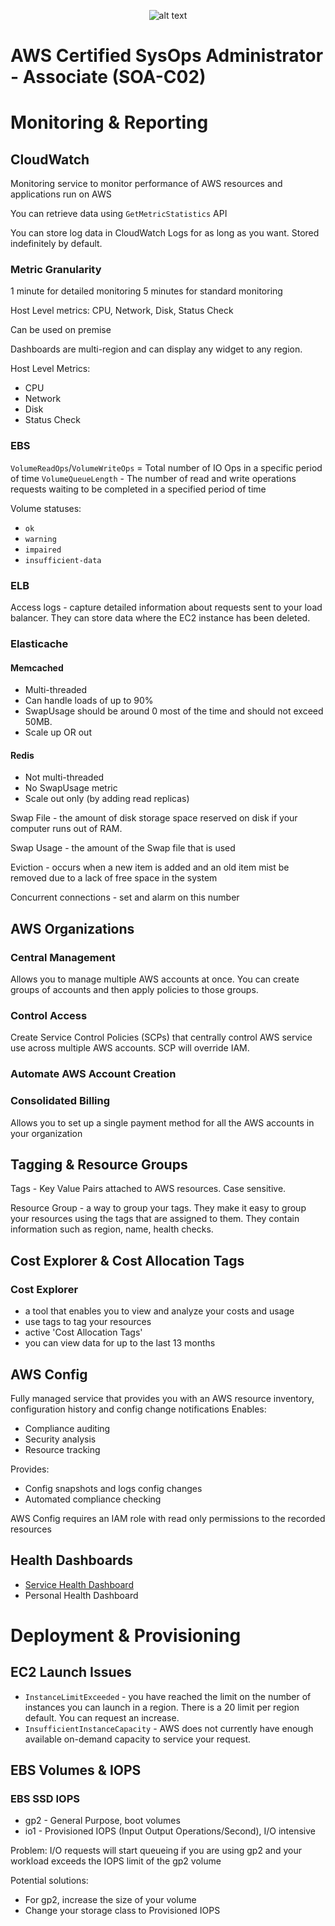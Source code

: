 <span style="display:block; text-align:center">![alt text](https://upload.wikimedia.org/wikipedia/commons/thumb/9/93/Amazon_Web_Services_Logo.svg/300px-Amazon_Web_Services_Logo.svg.png "AWS")</span>

# AWS Certified SysOps Administrator - Associate (SOA-C02)

# Monitoring & Reporting

## CloudWatch
Monitoring service to monitor performance of AWS resources and applications run on AWS

You can retrieve data using `GetMetricStatistics` API

You can store log data in CloudWatch Logs for as long as you want. Stored indefinitely by default.

### Metric Granularity
1 minute for detailed monitoring
5 minutes for standard monitoring

Host Level metrics: CPU, Network, Disk, Status Check

Can be used on premise

Dashboards are multi-region and can display any widget to any region.

Host Level Metrics:
* CPU
* Network
* Disk
* Status Check

### EBS
`VolumeReadOps`/`VolumeWriteOps` = Total number of IO Ops in a specific period of time
`VolumeQueueLength` - The number of read and write operations requests waiting to be completed in a specified period of time

Volume statuses:

* `ok`
* `warning`
* `impaired`
* `insufficient-data`

### ELB

Access logs - capture detailed information about requests sent to your load balancer.
They can store data where the EC2 instance has been deleted.

### Elasticache

#### Memcached
* Multi-threaded
* Can handle loads of up to 90%
* SwapUsage should be around 0 most of the time and should not exceed 50MB.
* Scale up OR out

#### Redis
* Not multi-threaded
* No SwapUsage metric
* Scale out only (by adding read replicas)

Swap File - the amount of disk storage space reserved on disk if your computer runs out of RAM.

Swap Usage - the amount of the Swap file that is used

Eviction - occurs when a new item is added and an old item mist be removed due to a lack of free space in the system

Concurrent connections - set and alarm on this number

## AWS Organizations

### Central Management
Allows you to manage multiple AWS accounts at once. You can create groups of accounts and then apply policies to those groups.

### Control Access
Create Service Control Policies (SCPs) that centrally control AWS service use across multiple AWS accounts. SCP will override IAM.

### Automate AWS Account Creation

### Consolidated Billing
Allows you to set up a single payment method for all the AWS accounts in your organization

## Tagging & Resource Groups

Tags - Key Value Pairs attached to AWS resources. Case sensitive.

Resource Group - a way to group your tags. They make it easy to group your resources using the tags that are assigned to them.
They contain information such as region, name, health checks.

## Cost Explorer & Cost Allocation Tags
### Cost Explorer 
* a tool that enables you to view and analyze your costs and usage
* use tags to tag your resources
* active 'Cost Allocation Tags'
* you can view data for up to the last 13 months

## AWS Config
Fully managed service that provides you with an AWS resource inventory, configuration history and config change notifications
Enables:
* Compliance auditing
* Security analysis
* Resource tracking

Provides:
* Config snapshots and logs config changes
* Automated compliance checking

AWS Config requires an IAM role with read only permissions to the recorded resources

## Health Dashboards
* [Service Health Dashboard](https://status.aws.amazon.com/)
* Personal Health Dashboard

# Deployment & Provisioning

## EC2 Launch Issues
* `InstanceLimitExceeded` - you have reached the limit on the number of instances you can launch in a region. There is a 20 limit per region default. You can request an increase.
* `InsufficientInstanceCapacity` - AWS does not currently have enough available on-demand capacity to service your request.

## EBS Volumes & IOPS
### EBS SSD IOPS
* gp2 - General Purpose, boot volumes
* io1 - Provisioned IOPS (Input Output Operations/Second), I/O intensive

Problem: I/O requests will start queueing if you are using gp2 and your workload exceeds the IOPS limit of the gp2 volume

Potential solutions:
* For gp2, increase the size of your volume
* Change your storage class to Provisioned IOPS
